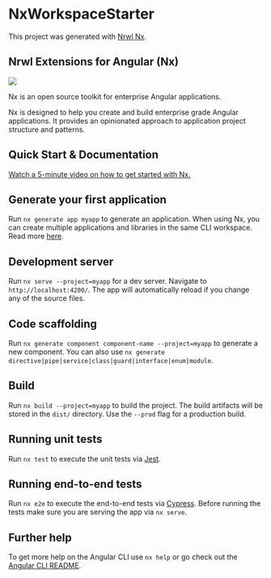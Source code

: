# NxWorkspaceStarter

This project was generated with [Nrwl Nx](https://nrwl.io/nx).

## Nrwl Extensions for Angular (Nx)

<a href="https://nrwl.io/nx"><img src="https://preview.ibb.co/mW6sdw/nx_logo.png"></a>

Nx is an open source toolkit for enterprise Angular applications.

Nx is designed to help you create and build enterprise grade Angular applications. It provides an opinionated approach to application project structure and patterns.

## Quick Start & Documentation

[Watch a 5-minute video on how to get started with Nx.](http://nrwl.io/nx)

## Generate your first application

Run `nx generate app myapp` to generate an application. When using Nx, you can create multiple applications and libraries in the same CLI workspace. Read more [here](http://nrwl.io/nx).

## Development server

Run `nx serve --project=myapp` for a dev server. Navigate to `http://localhost:4200/`. The app will automatically reload if you change any of the source files.

## Code scaffolding

Run `nx generate component component-name --project=myapp` to generate a new component. You can also use `nx generate directive|pipe|service|class|guard|interface|enum|module`.

## Build

Run `nx build --project=myapp` to build the project. The build artifacts will be stored in the `dist/` directory. Use the `--prod` flag for a production build.

## Running unit tests

Run `nx test` to execute the unit tests via [Jest](https://jestjs.io/).

## Running end-to-end tests

Run `nx e2e` to execute the end-to-end tests via [Cypress](https://www.cypress.io/).
Before running the tests make sure you are serving the app via `nx serve`.

## Further help

To get more help on the Angular CLI use `nx help` or go check out the [Angular CLI README](https://github.com/angular/angular-cli/blob/master/README.md).
